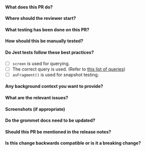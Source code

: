 <!--- Provide a general summary of the PR in the Title above -->

#### What does this PR do?

#### Where should the reviewer start?

#### What testing has been done on this PR?

#### How should this be manually tested?

#### Do Jest tests follow these best practices?

- [ ] `screen` is used for querying.
- [ ] The correct query is used. (Refer to [this list of queries](https://testing-library.com/docs/queries/about/#priority))
- [ ] `asFragment()` is used for snapshot testing.

#### Any background context you want to provide?

#### What are the relevant issues?

#### Screenshots (if appropriate)

#### Do the grommet docs need to be updated?

#### Should this PR be mentioned in the release notes?

#### Is this change backwards compatible or is it a breaking change?
